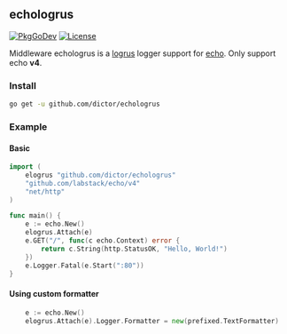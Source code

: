 ## echologrus
[![PkgGoDev](https://pkg.go.dev/badge/github.com/dictor/echologrus)](https://pkg.go.dev/github.com/dictor/echologrus)
[![License](https://img.shields.io/badge/License-MIT-blue.svg)](LICENSE)

Middleware echologrus is a [logrus](https://github.com/sirupsen/logrus) logger support for [echo](https://github.com/labstack/echo).
Only support echo **v4**.

### Install

```sh
go get -u github.com/dictor/echologrus
```

### Example
#### Basic
```go
import (
	elogrus "github.com/dictor/echologrus"
	"github.com/labstack/echo/v4"
	"net/http"
)

func main() {
	e := echo.New()
	elogrus.Attach(e)
	e.GET("/", func(c echo.Context) error {
		return c.String(http.StatusOK, "Hello, World!")
	})
	e.Logger.Fatal(e.Start(":80"))
}
```

#### Using custom formatter
```go
	e := echo.New()
	elogrus.Attach(e).Logger.Formatter = new(prefixed.TextFormatter)
```


